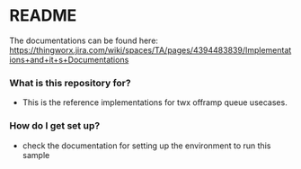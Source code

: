 # README #

The documentations can be found here: https://thingworx.jira.com/wiki/spaces/TA/pages/4394483839/Implementations+and+it+s+Documentations

### What is this repository for? ###

* This is the reference implementations for twx offramp queue usecases.

### How do I get set up? ###

* check the documentation for setting up the environment to run this sample
